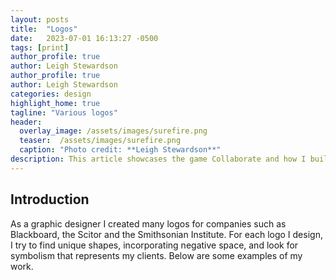 ```yaml
---
layout: posts
title:  "Logos"
date:   2023-07-01 16:13:27 -0500
tags: [print]
author_profile: true
author: Leigh Stewardson
author_profile: true
author: Leigh Stewardson
categories: design
highlight_home: true
tagline: "Various logos"
header:
  overlay_image: /assets/images/surefire.png
  teaser:  /assets/images/surefire.png
  caption: "Photo credit: **Leigh Stewardson**"
description: This article showcases the game Collaborate and how I build it.
---
```


## Introduction
As a graphic designer I created many logos for companies such as Blackboard, the Scitor and the Smithsonian Institute. For each logo I design, I try to find unique shapes, incorporating negative space, and look for symbolism that represents my clients. Below are some examples of my work.


<div id="nanogallery2"></div>
<script>
  $("#nanogallery2").nanogallery2({
  // ### gallery settings ###
  thumbnailHeight:  150,
  thumbnailWidth:   150,
  itemsBaseURL:     '/assets/images/',

  // ### gallery content ###
  items: [
      { src: 'rockcreek.png', srct: 'rockcreek.png' },
      { src: 'argo.jpeg', srct: 'argo.jpeg' },
      { src: 'blackboard.jpeg', srct: 'blackboard.jpeg' },
      { src: 'gardenfest.jpeg', srct: 'gardenfest.jpeg' },
      { src: 'kenetik.png', srct: 'kenetik.png' },
      { src: 'standup.png', srct: 'standup.png' },
      { src: 'KO.png', srct: 'KO.png' },
      { src: 'rg.png', srct: 'rg.png' },
      { src: 'surefire.png', srct: 'surefire.png' },
      { src: 'melt.gif', srct: 'melt.gif' },

  ]
});
</script>